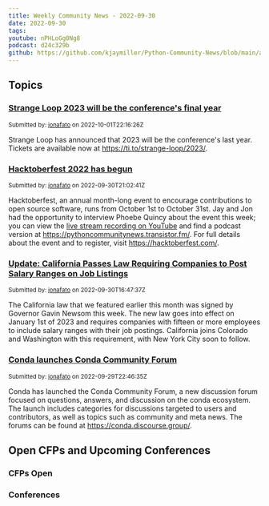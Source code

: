 ```yaml
---
title: Weekly Community News - 2022-09-30
date: 2022-09-30
tags: 
youtube: nPHLoGg0Ng8
podcast: d24c329b
github: https://github.com/kjaymiller/Python-Community-News/blob/main/app/content/2022-09-30.md
---
```


## Topics

### [Strange Loop 2023 will be the conference's final year](https://api.github.com/repos/kjaymiller/Python-Community-News/issues/130)

<small>Submitted by: [jonafato](https://github.com/jonafato) on 2022-10-01T22:16:26Z</small>

Strange Loop has announced that 2023 will be the conference's last year. Tickets are available now at https://ti.to/strange-loop/2023/.


### [Hacktoberfest 2022 has begun](https://api.github.com/repos/kjaymiller/Python-Community-News/issues/129)

<small>Submitted by: [jonafato](https://github.com/jonafato) on 2022-09-30T21:02:41Z</small>

Hacktoberfest, an annual month-long event to encourage contributions to open source software, runs from October 1st to October 31st. Jay and Jon had the opportunity to interview Phoebe Quincy about the event this week; you can view the [live stream recording on YouTube](https://www.youtube.com/watch?v=nPHLoGg0Ng8) and find a podcast version at https://pythoncommunitynews.transistor.fm/. For full details about the event and to register, visit https://hacktoberfest.com/.


### [Update: California Passes Law Requiring Companies to Post Salary Ranges on Job Listings](https://api.github.com/repos/kjaymiller/Python-Community-News/issues/128)

<small>Submitted by: [jonafato](https://github.com/jonafato) on 2022-09-30T16:47:37Z</small>

The California law that we featured earlier this month was signed by Governor Gavin Newsom this week. The new law goes into effect on January 1st of 2023 and requires companies with fifteen or more employees to include salary ranges with their job postings. California joins Colorado and Washington with this requirement, with New York City soon to follow.


### [Conda launches Conda Community Forum](https://api.github.com/repos/kjaymiller/Python-Community-News/issues/127)

<small>Submitted by: [jonafato](https://github.com/jonafato) on 2022-09-29T22:46:35Z</small>

Conda has launched the Conda Community Forum, a new discussion forum focused on questions, answers, and discussion on the conda ecosystem. The launch includes categories for discussions targeted to users and contributors, as well as topics such as community and meta news. The forums can be found at https://conda.discourse.group/.



## Open CFPs and Upcoming Conferences
### CFPs Open


### Conferences
